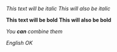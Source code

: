 *This text will be italic*
_This will also be italic_

**This text will be bold**
__This will also be bold__

_You **can** combine them_

*English OK*
